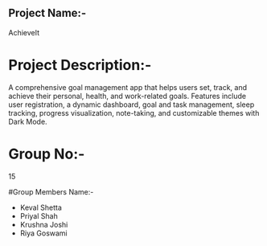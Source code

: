 ## Project Name:- 
AchieveIt

# Project Description:- 
A comprehensive goal management app that helps users set, track, and achieve their personal, health, and work-related goals. Features include user registration, a dynamic dashboard, goal and task management, sleep tracking, progress visualization, note-taking, and customizable themes with Dark Mode.

# Group No:- 
15

#Group Members Name:-
- Keval Shetta
- Priyal Shah
- Krushna Joshi
- Riya Goswami

